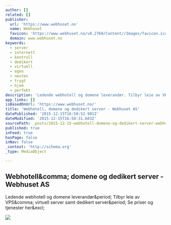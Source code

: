 ```yaml
---
author: []
related: []
publisher:
  url: 'https://www.webhuset.no'
  name: Webhuset
  favicon: 'https://www.webhuset.no/v0.2769/Content//Images/favicon.ico'
  domain: www.webhuset.no
keywords:
  - server
  - internett
  - kontroll
  - dedikert
  - virtuell
  - egen
  - nesten
  - trygt
  - hjem
  - perfekt
description: 'Ledende webhotell og domene leverandør. Tilbyr leie av VPS, virtuell server samt dedikert server. Se priser og tjenester her!'
app_links: []
isBasedOnUrl: 'https://www.webhuset.no/'
title: 'Webhotell, domene og dedikert server - Webhuset AS'
datePublished: '2015-12-15T16:50:52.901Z'
dateModified: '2015-12-15T16:50:31.603Z'
sourcePath: _posts/2015-12-15-webhotell-domene-og-dedikert-server-webhuset-as.md
published: true
inFeed: true
hasPage: false
inNav: false
_context: 'http://schema.org'
_type: MediaObject

---
```

<article style=""><h1>Webhotell&amp;comma; domene og dedikert server - Webhuset AS</h1><p>Ledende webhotell og domene leverandør&amp;period; Tilbyr leie av VPS&amp;comma; virtuell server samt dedikert server&amp;period; Se priser og tjenester her&amp;excl;</p><img src="https://www.webhuset.no/v0.2769/Content//Images/webhuset-logo-opengraph.png" /></article>